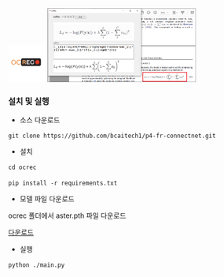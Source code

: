 
<img src="https://github.com/bcaitech1/p4-fr-connectnet/blob/main/ocrec/static/orc.png" width="15%">
<img src="https://github.com/bcaitech1/p4-fr-connectnet/blob/main/ocrec/capture.png" width="60%">

### 설치 및 실행 <a name = 'Install'></a>

* 소스  다운로드 
```shell
git clone https://github.com/bcaitech1/p4-fr-connectnet.git

```

* 설치 
```shell
cd ocrec

pip install -r requirements.txt
```


* 모델 파일 다운로드 

ocrec 폴더에서 aster.pth 파일 다운로드 

[다운로드](https://drive.google.com/file/d/15EI23ZJb_FQwk5wAxG_sR0G8vVUe61_z/view?usp=sharing)



* 실행 
```shell
python ./main.py

```
